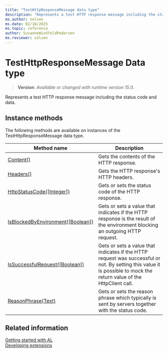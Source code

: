 ```yaml
---
title: "TestHttpResponseMessage data type"
description: "Represents a test HTTP response message including the status code and data."
ms.author: solsen
ms.date: 02/18/2025
ms.topic: reference
author: SusanneWindfeldPedersen
ms.reviewer: solsen
---
```

[//]: # (START>DO_NOT_EDIT)
[//]: # (IMPORTANT:Do not edit any of the content between here and the END>DO_NOT_EDIT.)
[//]: # (Any modifications should be made in the .xml files in the ModernDev repo.)
# TestHttpResponseMessage Data type
> **Version**: _Available or changed with runtime version 15.0._

Represents a test HTTP response message including the status code and data.



## Instance methods
The following methods are available on instances of the TestHttpResponseMessage data type.

|Method name|Description|
|-----------|-----------|
|[Content()](testhttpresponsemessage-content-method.md)|Gets the contents of the HTTP response.|
|[Headers()](testhttpresponsemessage-headers-method.md)|Gets the HTTP response's HTTP headers.|
|[HttpStatusCode([Integer])](testhttpresponsemessage-httpstatuscode-method.md)|Gets or sets the status code of the HTTP response.|
|[IsBlockedByEnvironment([Boolean])](testhttpresponsemessage-isblockedbyenvironment-method.md)|Gets or sets a value that indicates if the HTTP response is the result of the environment blocking an outgoing HTTP request.|
|[IsSuccessfulRequest([Boolean])](testhttpresponsemessage-issuccessfulrequest-method.md)|Gets or sets a value that indicates if the HTTP request was successful or not. By setting this value it is possible to mock the return value of the HttpClient call.|
|[ReasonPhrase(Text)](testhttpresponsemessage-reasonphrase-method.md)|Gets or sets the reason phrase which typically is sent by servers together with the status code.|

[//]: # (IMPORTANT: END>DO_NOT_EDIT)
## Related information  
[Getting started with AL](../devenv-get-started.md)  
[Developing extensions](../devenv-dev-overview.md)  